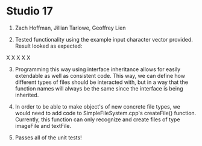 # Studio 17
1. Zach Hoffman, Jillian Tarlowe, Geoffrey Lien

2. Tested functionality using the example input character vector provided. Result looked as expected:

X X
 X
X X

3. Programming this way using interface inheritance allows for easily extendable as well as consistent code.
This way, we can define how different types of files should be interacted with, but in a way that the function
names will always be the same since the interface is being inherited.

4. In order to be able to make object's of new concrete file types, we would need to add code to SimpleFileSystem.cpp's
createFile() function. Currently, this function can only recognize and create files of type imageFile and textFile.

5. Passes all of the unit tests!